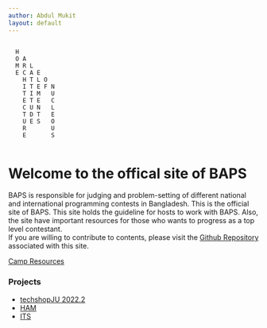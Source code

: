 ```yaml
---
author: Abdul Mukit
layout: default
---
```



```

  H                              
  O A                            
  M R L                          
  E C A E                        
    H T L O                        
    I T E F N                        
    T I M   U                       
    E T E   C                       
    C U N   L                       
    T D T   E                       
    U E S   O                       
    R       U                      
    E       S                      
          
```


<h1>Welcome to the offical site of BAPS</h1>

BAPS is responsible for judging and problem-setting of different national and international programming contests in Bangladesh. This is the official site of BAPS. This site holds the guideline for hosts to work with BAPS. Also, the site have important resources for those who wants to progress as a top level contestant.
<br>
If you are willing to contribute to contents, please visit the <a href="https://github.com/baps-bgd/baps-bgd.github.io">Github Repository</a> associated with this site.

[Camp Resources](https://baps-bgd.github.io/camp/)

### Projects

- [techshopJU 2022.2](https://abdulmukit98.github.io/techshopJU-2022.2/)
- [HAM](https://abdulmukit98.github.io/HAM/)
- [ITS](https://www.youtube.com/watch?v=DUq6b6mLZ5o)


<br><br><br><br>
